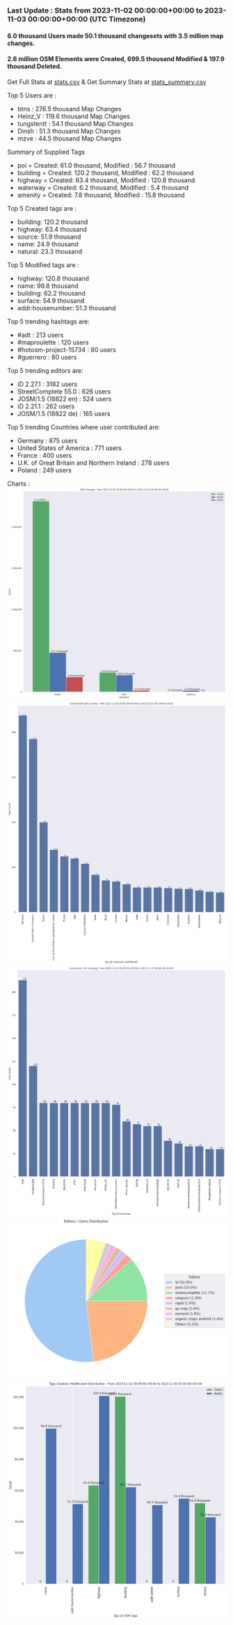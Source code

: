 ### Last Update : Stats from 2023-11-02 00:00:00+00:00 to 2023-11-03 00:00:00+00:00 (UTC Timezone)

#### 6.0 thousand Users made 50.1 thousand changesets with 3.5 million map changes.
#### 2.6 million OSM Elements were Created, 699.5 thousand Modified & 197.9 thousand Deleted.
Get Full Stats at [stats.csv](/stats/Global/Daily/stats.csv)
 & Get Summary Stats at [stats_summary.csv](/stats/Global/Daily/stats_summary.csv)

Top 5 Users are : 
- btns : 276.5 thousand Map Changes
- Heinz_V : 119.6 thousand Map Changes
- tungstentt : 54.1 thousand Map Changes
- Dinsh : 51.3 thousand Map Changes
- mzve : 44.5 thousand Map Changes

Summary of Supplied Tags
- poi = Created: 61.0 thousand, Modified : 56.7 thousand
- building = Created: 120.2 thousand, Modified : 62.2 thousand
- highway = Created: 63.4 thousand, Modified : 120.8 thousand
- waterway = Created: 6.2 thousand, Modified : 5.4 thousand
- amenity = Created: 7.8 thousand, Modified : 15.8 thousand


Top 5 Created tags are :
- building: 120.2 thousand
- highway: 63.4 thousand
- source: 51.9 thousand
- name: 24.9 thousand
- natural: 23.3 thousand


Top 5 Modified tags are :
- highway: 120.8 thousand
- name: 99.8 thousand
- building: 62.2 thousand
- surface: 54.9 thousand
- addr:housenumber: 51.3 thousand


Top 5 trending hashtags are:
- #adt : 213 users
- #maproulette : 120 users
- #hotosm-project-15734 : 80 users
- #guerrero : 80 users


Top 5 trending editors are:
- iD 2.27.1 : 3182 users
- StreetComplete 55.0 : 626 users
- JOSM/1.5 (18822 en) : 524 users
- iD 2.21.1 : 262 users
- JOSM/1.5 (18822 de) : 165 users


Top 5 trending Countries where user contributed are:
- Germany : 875 users
- United States of America : 771 users
- France : 400 users
- U.K. of Great Britain and Northern Ireland : 278 users
- Poland : 249 users


 Charts : 
![Alt text](./stats_osm_changes.png) 
![Alt text](./stats_users_per_country.png) 
![Alt text](./stats_users_per_hashtag.png) 
![Alt text](./stats_editors_pie_chart.png) 
![Alt text](./stats_tags.png) 

